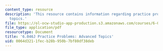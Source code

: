 ```yaml
---
content_type: resource
description: 'This resource contains information regarding practice problems: advanced
  topics.'
file: https://ol-ocw-studio-app-production.s3.amazonaws.com/courses/6-046j-design-and-analysis-of-algorithms-spring-2012/0064d3211fecb28b950b7bf80df38deb_MIT6_046JS12_prac_adv.pdf
file_type: application/pdf
resourcetype: Document
title: '6.046J Practice Problems: Advanced Topics'
uid: 0064d321-1fec-b28b-950b-7bf80df38deb
---
```

